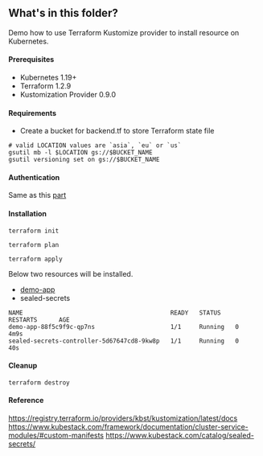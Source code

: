 ## What's in this folder?

Demo how to use Terraform Kustomize provider to install resource on Kubernetes.

#### Prerequisites
* Kubernetes 1.19+
* Terraform 1.2.9
* Kustomization Provider 0.9.0


#### Requirements
* Create a bucket for backend.tf to store Terraform state file

```
# valid LOCATION values are `asia`, `eu` or `us`
gsutil mb -l $LOCATION gs://$BUCKET_NAME
gsutil versioning set on gs://$BUCKET_NAME
```

#### Authentication
Same as this [part](https://github.com/wadexu007/learning_by_doing/tree/main/Terraform/helm#authentication)

#### Installation
```
terraform init

terraform plan

terraform apply
```

Below two resources will be installed.
* [demo-app](../../Kustomize/demo-manifests/services/demo-app/)
* sealed-secrets

```
NAME                                         READY   STATUS    RESTARTS      AGE
demo-app-88f5c9f9c-qp7ns                     1/1     Running   0             4m9s
sealed-secrets-controller-5d67647cd8-9kw8p   1/1     Running   0             40s
```


#### Cleanup
```
terraform destroy
```

#### Reference
https://registry.terraform.io/providers/kbst/kustomization/latest/docs
https://www.kubestack.com/framework/documentation/cluster-service-modules/#custom-manifests
https://www.kubestack.com/catalog/sealed-secrets/